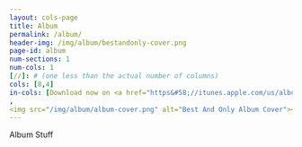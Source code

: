 ```yaml
---
layout: cols-page
title: Album
permalink: /album/
header-img: /img/album/bestandonly-cover.png
page-id: album
num-sections: 1
num-cols: 1
[//]: # (one less than the actual number of columns)
cols: [8,4]
in-cols: [Download now on <a href="https&#58;//itunes.apple.com/us/album/best-only/id1039653979">iTunes</a> or <a href="https&#58;//play.google.com/store/music/album/The&#95;Chai&#95;Notes&#95;Best&#95;Only&#63;id&#61;Bvltei62x4agtvnekb2o2x7qfjq">Google Play</a>! The Chai Notes have been Cornell's best and only Jewish a cappella group since 1996.  Since our founding season two decades ago&#44; our songs and singers have changed&#44; but our loves of music&#44; Judaism&#44; and fun have remained constant.  This album&#44; our first in over eight years&#44; highlights these three values complemented by the quality and professionalism that we've worked hard to achieve.  We hope you enjoy Best &amp; Only&#44; and share our music with your friends and family! Now available for only &#36;10!
,
<img src="/img/album/album-cover.png" alt="Best And Only Album Cover"><audio controls><source src="../audio/Tzoeket.mp3" type="audio/mp3">Your browser does not support the audio tag.</audio>]
---
```


Album Stuff